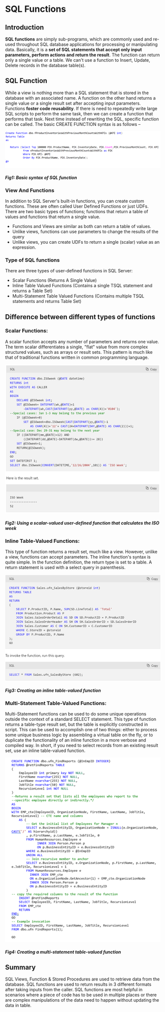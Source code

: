 # SQL Functions

## Introduction
**SQL functions** are simply sub-programs, which are commonly used and re-used throughout SQL database applications for processing or manipulating data. Basically, it is a **set of SQL statements that accept only input parameters, perform actions and return the result**. The function can return only a single value or a table. We can't use a function to Insert, Update, Delete records in the database table(s).

## SQL Function
While a view is nothing more than a SQL statement that is stored in the database with an associated name. A function on the other hand returns a single value or a single result set after accepting input parameters.
Functions **foster code reusability**. If there is need to repeatedly write large SQL scripts to perform the same task, then we can create a function that performs that task. Next time instead of rewriting the SQL, specific function can be called.
The basic CREATE FUNCTION syntax is as follows –

 
<img src="./Images/Figure1.png"/>

#### *Fig1: Basic syntax of SQL function*

### View And Functions
In addition to SQL Server's built-in functions, you can create custom functions. These are often called User Defined Functions or just UDFs. There are two basic types of functions; functions that return a table of values and functions that return a single value.

  - Functions and Views are similar as both can return a table of values.
  - Unlike views, functions can use parameters to change the results of the query
  - Unlike views, you can create UDFs to return a single (scalar) value as an expression.

### Type of SQL functions
There are three types of user-defined functions in SQL Server:

- Scalar Functions (Returns A Single Value)
- Inline Table Valued Functions (Contains a single TSQL statement and returns a Table Set)
- Multi-Statement Table Valued Functions (Contains multiple TSQL statements and returns Table Set)

## Difference between different types of functions

### Scalar Functions: 
A scalar function accepts any number of parameters and returns one value. The term scalar differentiates a single, "flat" value from more complex structured values, such as arrays or result sets.  This pattern is much like that of traditional functions written in common programming language.

<img src="./Images/Figure2.png"/>

#### *Fig2: Using a scalar-valued user-defined function that calculates the ISO week*

### Inline Table-Valued Functions: 
This type of function returns a result set, much like a view. However, unlike a view, functions can accept parameters. The inline function's syntax is quite simple. In the function definition, the return type is set to a table. A return statement is used with a select query in parenthesis.

<img src="./Images/Figure3.png"/>

#### *Fig3: Creating an inline table-valued function*

### Multi-Statement Table-Valued Functions: 
Multi-Statement functions can be used to do some unique operations outside the context of a standard SELECT statement. This type of function returns a table-type result set, but the table is explicitly constructed in script. This can be used to accomplish one of two things: either to process some unique business logic by assembling a virtual table on the fly, or to duplicate the functionality of an inline function in a more verbose and compiled way. In short, if you need to select records from an existing result set, use an inline table-valued function.

<img src="./Images/Figure4.png"/>

#### *Fig4: Creating a multi-statement table-valued function*

## Summary
SQL Views, Function & Stored Procedures are used to retrieve data from the database. SQL functions are used to return results in 3 different formats after taking inputs from the caller. SQL functions are most helpful in scenarios where a piece of code has to be used in multiple places or there are complex manipulations of the data need to happen without updating the data in table.
